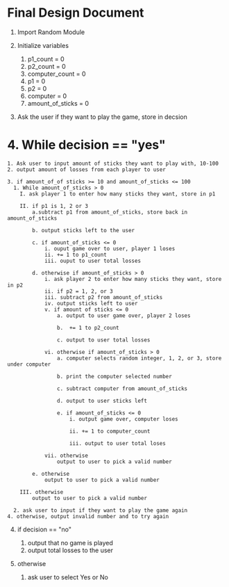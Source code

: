 # Final Design Document

1. Import Random Module
2. Initialize variables
    1. p1_count = 0
   2. p2_count = 0
   3. computer_count = 0
   4. p1 = 0
   5. p2 = 0
   6. computer = 0
   7. amount_of_sticks = 0

3. Ask the user if they want to play the game, store in decsion


 #   4. While decision == "yes"
    1. Ask user to input amount of sticks they want to play with, 10-100
    2. output amount of losses from each player to user
        
    3. if amount_of_of sticks >= 10 and amount_of_sticks <= 100
      1. While amount_of_sticks > 0
        I. ask player 1 to enter how many sticks they want, store in p1
        
        II. if p1 is 1, 2 or 3
            a.subtract p1 from amount_of_sticks, store back in amount_of_sticks
            
            b. output sticks left to the user
            
            c. if amount_of_sticks <= 0
                i. ouput game over to user, player 1 loses
                ii. += 1 to p1_count
                iii. ouput to user total losses
            
            d. otherwise if amount_of_sticks > 0
                i. ask player 2 to enter how many sticks they want, store in p2
                ii. if p2 = 1, 2, or 3
                iii. subtract p2 from amount_of_sticks
                iv. output sticks left to user
                v. if amount of sticks <= 0
                    a. output to user game over, player 2 loses
                    
                    b.  += 1 to p2_count
        
                    c. output to user total losses

                vi. otherwise if amount_of_sticks > 0
                    a. computer selects random integer, 1, 2, or 3, store under computer

                    b. print the computer selected number

                    c. subtract computer from amount_of_sticks

                    d. output to user sticks left
                    
                    e. if amount_of_sticks <= 0
                        i. output game over, computer loses
                    
                        ii. += 1 to computer_count

                        iii. output to user total loses

                vii. otherwise
                    output to user to pick a valid number
            
            e. otherwise
                output to user to pick a valid number
        
        III. otherwise
            output to user to pick a valid number
     
      2. ask user to input if they want to play the game again
    4. otherwise, output invalid number and to try again
4. if decision == "no"
    1. output that no game is played
    2. output total losses to the user

5. otherwise
    1. ask user to select Yes or No
   